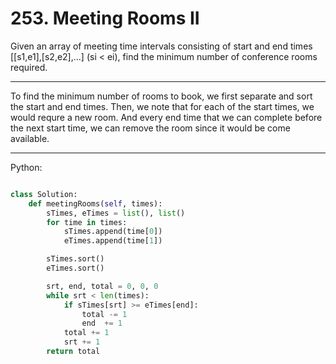 # 253. Meeting Rooms II

Given an array of meeting time intervals consisting of start and end times
[[s1,e1],[s2,e2],...] (si < ei), find the minimum number of conference rooms
required.

---

To find the minimum number of rooms to book, we first separate and sort the
start and end times. Then, we note that for each of the start times, we would
requre a new room. And every end time that we can complete before the next
start time, we can remove the room since it would be come available.

---

Python:

```python

class Solution:
    def meetingRooms(self, times):
        sTimes, eTimes = list(), list()
        for time in times:
            sTimes.append(time[0])
            eTimes.append(time[1])

        sTimes.sort()
        eTimes.sort()

        srt, end, total = 0, 0, 0
        while srt < len(times):
            if sTimes[srt] >= eTimes[end]:
                total -= 1
                end  += 1
            total += 1
            srt += 1
        return total
```
